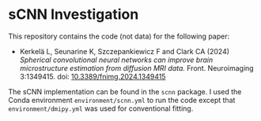 # sCNN Investigation

This repository contains the code (not data) for the following paper:

- Kerkelä L, Seunarine K, Szczepankiewicz F and Clark CA (2024) _Spherical convolutional neural networks can improve brain microstructure estimation from diffusion MRI data._ Front. Neuroimaging 3:1349415. doi: [10.3389/fnimg.2024.1349415](https://doi.org/10.3389/fnimg.2024.1349415)

The sCNN implementation can be found in the `scnn` package. I used the Conda environment `environment/scnn.yml` to run the code except that `environment/dmipy.yml` was used for conventional fitting.
